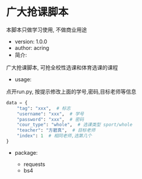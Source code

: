 # 广大抢课脚本

本脚本只做学习使用, 不做商业用途



- version: 1.0.0
- author: acring
- 简介:

广大抢课脚本, 可抢全校性选课和体育选课的课程

- usage:

点开run.py, 按提示修改上面的学号,密码,目标老师等信息

```python
data = {
    "tag": "xxx",  # 标志
    "username": "xxx",  # 学号
    "password": "xxx",  # 密码
    "cour_type": "whole",  # 选课类型 sport/whole
    "teacher": "方碧真",  # 目标老师
    "index": 1  # 相同老师,选第几个
}
```



- package:

  - requests
  - bs4

  ​